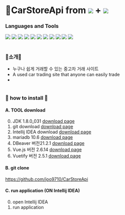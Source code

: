 # :car:CarStoreApi from <img src="https://img.shields.io/badge/Spring Boot-6DB33F?style=flat-square&logo=Spring Boot&logoColor=white"/> + <img src="https://img.shields.io/badge/Vue.js-4FC08D?style=flat-square&logo=Vue.js&logoColor=white"/> 

### Languages and Tools 
<img src="https://img.shields.io/badge/Spring Boot-6DB33F?style=flat-square&logo=Spring Boot&logoColor=white"/> <img src="https://img.shields.io/badge/Java-E34F26?style=flat-square&logo=java&logoColor=white"/> <img src="https://img.shields.io/badge/MariaDB-1F305F?style=flat-square&logo=MariaDB&logoColor=white"/> <img src="https://img.shields.io/badge/Vue.js-4FC08D?style=flat-square&logo=Vue.js&logoColor=white"/> <img src="https://img.shields.io/badge/Vuetify.js-1867C0?style=flat-square&logo=Vuetify&logoColor=white"/> <img src="https://img.shields.io/badge/HTML5.js-E34F26?style=flat-square&logo=HTML5&logoColor=white"/> <img src="https://img.shields.io/badge/JavaScript-F7DF1E?style=flat-square&logo=JavaScript&logoColor=rgb(40,40,40)"/> <img src="https://img.shields.io/badge/JWT-181717?style=flat-square&logo=JSON Web Tokens&logoColor=white"/>
<img src="https://img.shields.io/badge/IntelliJ IDEA-000000?style=flat-square&logo=IntelliJ IDEA&logoColor=white"/> <img src="https://img.shields.io/badge/GitHub-000000?style=flat-square&logo=GitHub&logoColor=white"/> <img src="https://img.shields.io/badge/DBevaer-000000?style=flat-square&logo=evaer&logoColor=white"/>

#
### :raised_hands:소개:raised_hands:

* 누구나 쉽게 거래할 수 있는 중고차 거래 사이트 
* A used car trading site that anyone can easily trade
* 
#
### :baby_chick: how to install :baby_chick:
#### A. TOOL download 
0. JDK 1.8.0_031 [download page](https://www.oracle.com/java/technologies/downloads/#java8-windows)
1. git download [download page](https://mirrors.edge.kernel.org/pub/software/scm/git/)
2. Intellij IDEA download [download page](https://www.jetbrains.com/ko-kr/idea/download/#section=windows)
3. mariadb 10.6 [download page](https://downloads.mariadb.org/)
4. DBeaver 버전21.2.1 [download page](https://dbeaver.io/download/)
5. Vue.js 버전 2.6.14 [download page](https://vuejs.org/guide/quick-start.html)
6. Vuetify 버전 2.5.1 [download page](https://vuetifyjs.com/en/getting-started/installation/)

#### B. git clone
https://github.com/joo9710/CarStoreApi

#### C. run application (ON Intellij IDEA) 
0. open Intellij IDEA
1. run application




